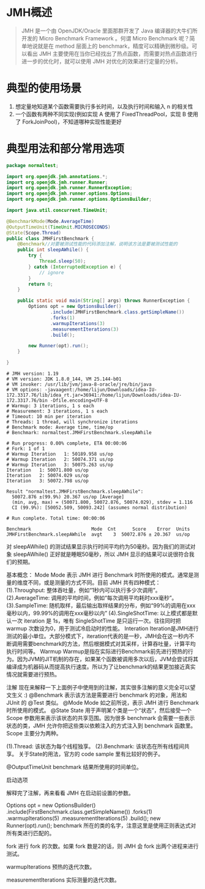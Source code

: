 # JMH概述   
>JMH 是一个由 OpenJDK/Oracle 里面那群开发了 Java 编译器的大牛们所开发的 Micro Benchmark Framework 。何谓 Micro Benchmark 呢？简单地说就是在 method 层面上的 benchmark，精度可以精确到微秒级。可以看出 JMH 主要使用在当你已经找出了热点函数，而需要对热点函数进行进一步的优化时，就可以使用 JMH 对优化的效果进行定量的分析。

# 典型的使用场景
1. 想定量地知道某个函数需要执行多长时间，以及执行时间和输入 n 的相关性   
2. 一个函数有两种不同实现(例如实现 A 使用了 FixedThreadPool，实现 B 使用了 ForkJoinPool)，不知道哪种实现性能更好

# 典型用法和部分常用选项
```java
package normaltest;

import org.openjdk.jmh.annotations.*;
import org.openjdk.jmh.runner.Runner;
import org.openjdk.jmh.runner.RunnerException;
import org.openjdk.jmh.runner.options.Options;
import org.openjdk.jmh.runner.options.OptionsBuilder;

import java.util.concurrent.TimeUnit;

@BenchmarkMode(Mode.AverageTime)
@OutputTimeUnit(TimeUnit.MICROSECONDS)
@State(Scope.Thread)
public class JMHFirstBenchmark {
    @Benchmark//对要被测试性能的代码添加注解，说明该方法是要被测试性能的
    public int sleepAWhile() {
        try {
            Thread.sleep(50);
        } catch (InterruptedException e) {
            // ignore
        }
        return 0;
    }

    public static void main(String[] args) throws RunnerException {
        Options opt = new OptionsBuilder()
                .include(JMHFirstBenchmark.class.getSimpleName())
                .forks(1)
                .warmupIterations(3)
                .measurementIterations(3)
                .build();

        new Runner(opt).run();
    }

}
```
```
# JMH version: 1.19
# VM version: JDK 1.8.0_144, VM 25.144-b01
# VM invoker: /usr/lib/jvm/java-8-oracle/jre/bin/java
# VM options: -javaagent:/home/lijun/Downloads/idea-IU-172.3317.76/lib/idea_rt.jar=36941:/home/lijun/Downloads/idea-IU-172.3317.76/bin -Dfile.encoding=UTF-8
# Warmup: 3 iterations, 1 s each
# Measurement: 3 iterations, 1 s each
# Timeout: 10 min per iteration
# Threads: 1 thread, will synchronize iterations
# Benchmark mode: Average time, time/op
# Benchmark: normaltest.JMHFirstBenchmark.sleepAWhile

# Run progress: 0.00% complete, ETA 00:00:06
# Fork: 1 of 1
# Warmup Iteration   1: 50189.958 us/op
# Warmup Iteration   2: 50074.371 us/op
# Warmup Iteration   3: 50075.263 us/op
Iteration   1: 50071.800 us/op
Iteration   2: 50074.029 us/op
Iteration   3: 50072.798 us/op

Result "normaltest.JMHFirstBenchmark.sleepAWhile":
  50072.876 ±(99.9%) 20.367 us/op [Average]
  (min, avg, max) = (50071.800, 50072.876, 50074.029), stdev = 1.116
  CI (99.9%): [50052.509, 50093.242] (assumes normal distribution)

# Run complete. Total time: 00:00:06

Benchmark                      Mode  Cnt      Score    Error  Units
JMHFirstBenchmark.sleepAWhile  avgt    3  50072.876 ± 20.367  us/op
```

对 sleepAWhile() 的测试结果显示执行时间平均约为50毫秒。因为我们的测试对象 sleepAWhile() 正好就是睡眠50毫秒，所以 JMH 显示的结果可以说很符合我们的预期。

基本概念：
Mode 
Mode 表示 JMH 进行 Benchmark 时所使用的模式。通常是测量的维度不同，或是测量的方式不同。目前 JMH 共有四种模式：
(1).Throughput: 整体吞吐量，例如“1秒内可以执行多少次调用”。
(2).AverageTime: 调用的平均时间，例如“每次调用平均耗时xxx毫秒”。
(3).SampleTime: 随机取样，最后输出取样结果的分布，例如“99%的调用在xxx毫秒以内，99.99%的调用在xxx毫秒以内”
(4).SingleShotTime: 以上模式都是默认一次 iteration 是 1s，唯有 SingleShotTime 是只运行一次。往往同时把 warmup 次数设为0，用于测试冷启动时的性能。
Interation 
Iteration是JMH进行测试的最小单位。大部分模式下，iteration代表的是一秒，JMH会在这一秒内不断调用需要benchmark的方法，然后根据模式对其采样，计算吞吐量，计算平均执行时间等。
Warmup 
Warmup是指在实际进行Benchmark前先进行预热的行为。因为JVM的JIT机制的存在，如果某个函数被调用多次以后，JVM会尝试将其编译成为机器码从而提高执行速度。所以为了让benchmark的结果更加接近真实情况就需要进行预热。

注解
现在来解释一下上面例子中使用到的注解，其实很多注解的意义完全可以望文生义 :)
@Benchmark 
表示该方法是需要进行 benchmark 的对象，用法和 JUnit 的 @Test 类似。
@Mode
Mode 如之前所说，表示 JMH 进行 Benchmark 时所使用的模式。
@State
State 用于声明某个类是一个“状态”，然后接受一个 Scope 参数用来表示该状态的共享范围。因为很多 benchmark 会需要一些表示状态的类，JMH 允许你把这些类以依赖注入的方式注入到 benchmark 函数里。Scope 主要分为两种。

(1).Thread: 该状态为每个线程独享。
(2).Benchmark: 该状态在所有线程间共享。
关于State的用法，官方的 code sample 里有比较好的例子。

@OutputTimeUnit
benchmark 结果所使用的时间单位。

启动选项

解释完了注解，再来看看 JMH 在启动前设置的参数。

Options opt = new OptionsBuilder()
        .include(FirstBenchmark.class.getSimpleName())
        .forks(1)
        .warmupIterations(5)
        .measurementIterations(5)
        .build();
new Runner(opt).run();
benchmark 所在的类的名字，注意这里是使用正则表达式对所有类进行匹配的。

fork
进行 fork 的次数。如果 fork 数是2的话，则 JMH 会 fork 出两个进程来进行测试。

warmupIterations
预热的迭代次数。

measurementIterations
实际测量的迭代次数。
